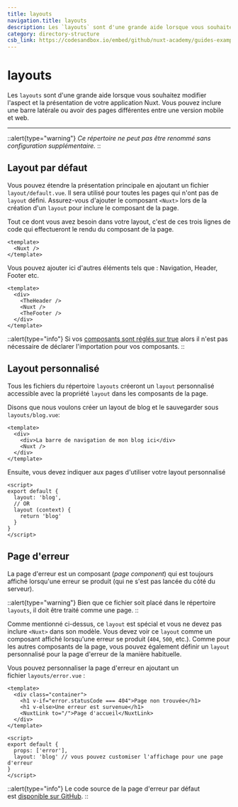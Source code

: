 ```yaml
---
title: layouts
navigation.title: layouts
description: Les `layouts` sont d'une grande aide lorsque vous souhaitez modifier l'aspect et la présentation de votre application Nuxt. Vous pouvez inclure une barre latérale ou avoir des pages différentes entre une version mobile et web.
category: directory-structure
csb_link: https://codesandbox.io/embed/github/nuxt-academy/guides-examples/tree/master/04_directory_structure/07_layouts?fontsize=14&hidenavigation=1&theme=dark
---
```


# layouts

Les `layouts` sont d'une grande aide lorsque vous souhaitez modifier l'aspect et la présentation de votre application Nuxt. Vous pouvez inclure une barre latérale ou avoir des pages différentes entre une version mobile et web.

---

::alert{type="warning"}
_Ce répertoire ne peut pas être renommé sans configuration supplémentaire._
::

## Layout par défaut

Vous pouvez étendre la présentation principale en ajoutant un fichier `layout/default.vue`. Il sera utilisé pour toutes les pages qui n'ont pas de `layout` défini. Assurez-vous d'ajouter le composant `<Nuxt>` lors de la création d'un `layout` pour inclure le composant de la page.

Tout ce dont vous avez besoin dans votre layout, c'est de ces trois lignes de code qui effectueront le rendu du composant de la page.

```html{}[layouts/default.vue]
<template>
  <Nuxt />
</template>
```

Vous pouvez ajouter ici d'autres éléments tels que : Navigation, Header, Footer etc.

```html{}[layouts/default.vue]
<template>
  <div>
    <TheHeader />
    <Nuxt />
    <TheFooter />
  </div>
</template>
```

::alert{type="info"}
Si vos [composants sont réglés sur true](/docs/directory-structure/components) alors il n'est pas nécessaire de déclarer l'importation pour vos composants.
::

## Layout personnalisé

Tous les fichiers du répertoire `layouts` créeront un `layout` personnalisé accessible avec la propriété `layout` dans les composants de la page.

Disons que nous voulons créer un layout de blog et le sauvegarder sous `layouts/blog.vue`:

```html{}[layouts/blog.vue]
<template>
  <div>
    <div>La barre de navigation de mon blog ici</div>
    <Nuxt />
  </div>
</template>
```

Ensuite, vous devez indiquer aux pages d'utiliser votre layout personnalisé

```js{}[pages/posts.vue]
<script>
export default {
  layout: 'blog',
  // OR
  layout (context) {
    return 'blog'
  }
}
</script>
```

## Page d'erreur

La page d'erreur est un composant (_page component_) qui est toujours affiché lorsqu'une erreur se produit (qui ne s'est pas lancée du côté du serveur).

::alert{type="warning"}
Bien que ce fichier soit placé dans le répertoire `layouts`, il doit être traité comme une page.
::

Comme mentionné ci-dessus, ce `layout` est spécial et vous ne devez pas inclure `<Nuxt>` dans son modèle. Vous devez voir ce `layout` comme un composant affiché lorsqu'une erreur se produit (`404`, `500`, etc.). Comme pour les autres composants de la page, vous pouvez également définir un `layout` personnalisé pour la page d'erreur de la manière habituelle.

Vous pouvez personnaliser la page d'erreur en ajoutant un fichier `layouts/error.vue` :

```js{}[layouts/error.vue]
<template>
  <div class="container">
    <h1 v-if="error.statusCode === 404">Page non trouvée</h1>
    <h1 v-else>Une erreur est survenue</h1>
    <NuxtLink to="/">Page d'accueil</NuxtLink>
  </div>
</template>

<script>
export default {
  props: ['error'],
  layout: 'blog' // vous pouvez customiser l'affichage pour une page d'erreur
}
</script>
```

::alert{type="info"}
Le code source de la page d'erreur par défaut est [disponible sur GitHub](https://github.com/nuxt/nuxt.js/blob/dev/packages/vue-app/template/components/nuxt-error.vue).
::
